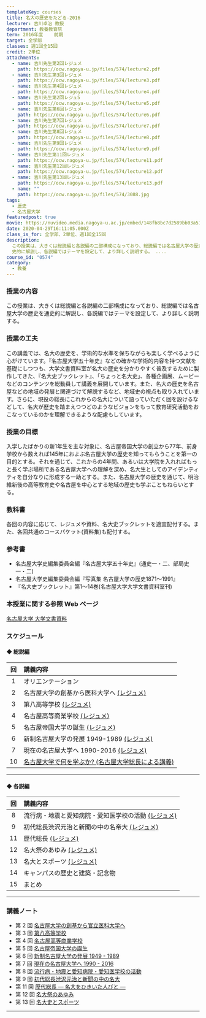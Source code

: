 ```yaml
---
templateKey: courses
title: 名大の歴史をたどる-2016
lecturer: 吉川卓治 教授
department: 教養教育院
term: 2016年度	前期
target: 全学部
classes: 週1回全15回
credit: 2単位
attachments:
  - name: 吉川先生第2回レジュメ
    path: https://ocw.nagoya-u.jp/files/574/lecture2.pdf
  - name: 吉川先生第3回レジュメ
    path: https://ocw.nagoya-u.jp/files/574/lecture3.pdf
  - name: 吉川先生第4回レジュメ
    path: https://ocw.nagoya-u.jp/files/574/lecture4.pdf
  - name: 吉川先生第2回レジュ5
    path: https://ocw.nagoya-u.jp/files/574/lecture5.pdf
  - name: 吉川先生第6回レジュメ
    path: https://ocw.nagoya-u.jp/files/574/lecture6.pdf
  - name: 吉川先生第7回レジュメ
    path: https://ocw.nagoya-u.jp/files/574/lecture7.pdf
  - name: 吉川先生第8回レジュメ
    path: https://ocw.nagoya-u.jp/files/574/lecture8.pdf
  - name: 吉川先生第9回レジュメ
    path: https://ocw.nagoya-u.jp/files/574/lecture9.pdf
  - name: 吉川先生第11回レジュメ
    path: https://ocw.nagoya-u.jp/files/574/lecture11.pdf
  - name: 吉川先生第12回レジュメ
    path: https://ocw.nagoya-u.jp/files/574/lecture12.pdf
  - name: 吉川先生第13回レジュメ
    path: https://ocw.nagoya-u.jp/files/574/lecture13.pdf
  - name: ""
    path: https://ocw.nagoya-u.jp/files/574/3088.jpg
tags:
  - 歴史
  - 名古屋大学
featuredpost: true
movie: https://nuvideo.media.nagoya-u.ac.jp/embed/148fb8bc7d2589bb03a51ffe4e721cced3608a9f
date: 2020-04-29T16:11:05.000Z
class_is_for: 全学部、2単位、週1回全15回
description:
  この授業は、大きくは総説編と各説編の二部構成になっており、総説編では名古屋大学の歴史を通
  史的に解説し、各説編ではテーマを設定して、より詳しく説明する。 ....
course_id: "0574"
category:
  - 教養
---
```


### 授業の内容

この授業は、大きくは総説編と各説編の二部構成になっており、総説編では名古屋大学の歴史を通史的に解説し、各説編ではテーマを設定して、より詳しく説明する。

### 授業の工夫

この講義では、名大の歴史を、学術的な水準を保ちながらも楽しく学べるように心がけています。『名古屋大学五十年史』などの確かな学術的内容を持つ文献を基礎にしつつも、大学文書資料室が名大の歴史を分かりやすく普及するために製作してきた、『名大史ブックレット』、「ちょっと名大史」、各種企画展、ムービーなどのコンテンツを総動員して講義を展開しています。また、名大の歴史を名古屋などの地域の発展と関連づけて解説するなど、地域史の視点も取り入れています。さらに、現役の総長にこれからの名大について語っていただく回を設けるなどして、名大が歴史を踏まえつつどのようなビジョンをもって教育研究活動をおこなっているのかを理解できるような配慮もしています。

<h3>授業の目標</h3>
<p>
入学したばかりの新1年生を主な対象に、名古屋帝国大学の創立から77年、前身学校から数えれば145年におよぶ名古屋大学の歴史を知ってもらうことを第一の目的とする。それを通じて、これからの4年間、あるいは大学院を入れればもっと長く学ぶ場所である名古屋大学への理解を深め、名大生としてのアイデンティティを自分なりに形成する一助とする。また、名古屋大学の歴史を通じて、明治維新後の高等教育史や名古屋を中心とする地域の歴史も学ぶこともねらいとする。
</p>

<h3>教科書</h3>
<p>
各回の内容に応じて、レジュメや資料、名大史ブックレットを適宜配付する。また、各回共通のコースパケット(資料集)も配付する。
</p>

<h3>参考書 </h3>
<ul>
<li>名古屋大学史編集委員会編『名古屋大学五十年史』(通史一・二、部局史一・二)</li>
<li>名古屋大学史編集委員会編『写真集 名古屋大学の歴史1871～1991』</li>
<li>『名大史ブックレット』第1～14巻(名古屋大学大学文書資料室刊)</li>
</ul>

### 本授業に関する参照 Web ページ

[名古屋大学 大学文書資料](http://nua.jimu.nagoya-u.ac.jp/)

### スケジュール

#### ◆ 総説編

| 回  | 講義内容                                                                                                                                  |
| :-: | :---------------------------------------------------------------------------------------------------------------------------------------- |
|  1  | オリエンテーション                                                                                                                        |
|  2  | 名古屋大学の創基から医科大学へ [(レジュメ)](https://ocw.nagoya-u.jp/files/574/lecture2.pdf)                                               |
|  3  | 第八高等学校 [(レジュメ)](https://ocw.nagoya-u.jp/files/574/lecture3.pdf)                                                                 |
|  4  | 名古屋高等商業学校 [(レジュメ)](https://ocw.nagoya-u.jp/files/574/lecture4.pdf)                                                           |
|  5  | 名古屋帝国大学の誕生 [(レジュメ)](https://ocw.nagoya-u.jp/files/574/lecture5.pdf)                                                         |
|  6  | 新制名古屋大学の発展 1949-1989 [(レジュメ)](https://ocw.nagoya-u.jp/files/574/lecture6.pdf)                                               |
|  7  | 現在の名古屋大学へ 1990-2016 [(レジュメ)](https://ocw.nagoya-u.jp/files/574/lecture7.pdf)                                                 |
| 10  | [名古屋大学で何を学ぶか? (名古屋大学総長による講義)](https://nuvideo.media.nagoya-u.ac.jp/embed/148fb8bc7d2589bb03a51ffe4e721cced3608a9f) |

---

#### ◆ 各説編

| 回  | 講義内容                                                                                              |
| :-: | :---------------------------------------------------------------------------------------------------- |
|  8  | 流行病・地震と愛知病院・愛知医学校の活動 [(レジュメ)](https://ocw.nagoya-u.jp/files/574/lecture8.pdf) |
|  9  | 初代総長渋沢元治と新聞の中の名帝大 [(レジュメ)](https://ocw.nagoya-u.jp/files/574/lecture9.pdf)       |
| 11  | 歴代総長 [(レジュメ)](https://ocw.nagoya-u.jp/files/574/lecture11.pdf)                                |
| 12  | 名大祭のあゆみ [(レジュメ)](https://ocw.nagoya-u.jp/files/574/lecture12.pdf)                          |
| 13  | 名大とスポーツ [(レジュメ)](https://ocw.nagoya-u.jp/files/574/lecture13.pdf)                          |
| 14  | キャンパスの歴史と建築・記念物                                                                        |
| 15  | まとめ                                                                                                |

---

### 講義ノート

- 第 2 回 [名古屋大学の創基から官立医科大学へ](https://ocw.nagoya-u.jp/files/574/lecture2.pdf)
- 第 3 回 [第八高等学校](https://ocw.nagoya-u.jp/files/574/lecture3.pdf)
- 第 4 回 [名古屋高等商業学校](https://ocw.nagoya-u.jp/files/574/lecture4.pdf)
- 第 5 回 [名古屋帝国大学の誕生](https://ocw.nagoya-u.jp/files/574/lecture5.pdf)
- 第 6 回 [新制名古屋大学の発展 1949 - 1989](https://ocw.nagoya-u.jp/files/574/lecture6.pdf)
- 第 7 回 [現在の名古屋大学へ 1990 - 2016](https://ocw.nagoya-u.jp/files/574/lecture7.pdf)
- 第 8 回 [流行病・地震と愛知病院・愛知医学校の活動](https://ocw.nagoya-u.jp/files/574/lecture8.pdf)
- 第 9 回 [初代総長渋沢元治と新聞の中の名大](https://ocw.nagoya-u.jp/files/574/lecture9.pdf)
- 第 11 回 [歴代総長 — 名大をひきいた人びと —](https://ocw.nagoya-u.jp/files/574/lecture11.pdf)
- 第 12 回 [名大祭のあゆみ](https://ocw.nagoya-u.jp/files/574/lecture12.pdf)
- 第 13 回 [名大史とスポーツ](https://ocw.nagoya-u.jp/files/574/lecture13.pdf)

---
